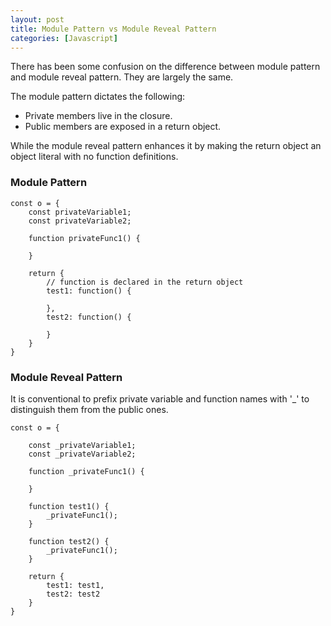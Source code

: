 ```yaml
---
layout: post
title: Module Pattern vs Module Reveal Pattern
categories: [Javascript]
---
```


There has been some confusion on the difference between module pattern and module reveal pattern. They are largely the same.

The module pattern dictates the following:

- Private members live in the closure.
- Public members are exposed in a return object.

While the module reveal pattern enhances it by making the return object an object literal with no function definitions.

### Module Pattern

```
const o = {
    const privateVariable1;
    const privateVariable2;
    
    function privateFunc1() {

    }

    return {
        // function is declared in the return object
        test1: function() {

        },
        test2: function() {

        }
    }
}
```

### Module Reveal Pattern

It is conventional to prefix private variable and function names with '_' to distinguish them from the public ones.

```
const o = {

    const _privateVariable1;
    const _privateVariable2;
    
    function _privateFunc1() {

    }

    function test1() {
        _privateFunc1();
    }

    function test2() {
        _privateFunc1();
    }

    return {
        test1: test1,
        test2: test2
    }
}
```